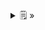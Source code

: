 <details>
  <summary>🗒  »</summary>
<table id="card">
    <tr>
        <td align="center">
            <h3>Tipo</h3>
        </td>
    </tr>
    <tr>
        <td>
            <p>Un <b>tipo</b> es un conjunto de <b>operaciones</b> que determina los mensajes que pueden ser enviados a los objetos de ese tipo.</p>
        </td>
    </tr>
</table>
</details>

